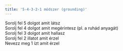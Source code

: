 ```yaml
---
title: '5-4-3-2-1 módszer (grounding)'
--- 
```

Sorolj fel 5 dolgot amit látsz  
Sorolj fel 4 dolgot amit megérintesz (pl. a ruhád anyagát)  
Sorolj fel 3 dolgot amit hallasz  
Sorolj fel 2 illatot amit érzel  
Nevezz meg 1 ízt amit érzel  